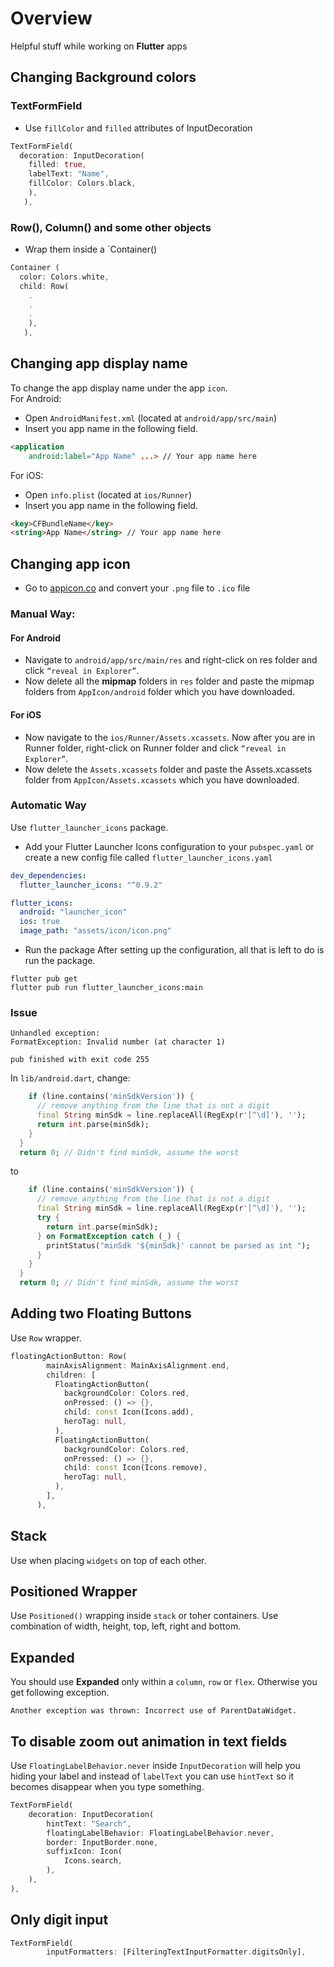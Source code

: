 # Overview
Helpful stuff while working on **Flutter** apps

## Changing Background colors
### TextFormField
* Use `fillColor` and `filled` attributes of InputDecoration
```dart
TextFormField(
  decoration: InputDecoration(
    filled: true,
    labelText: "Name",
    fillColor: Colors.black,
    ),
   ),
```

### Row(), Column() and some other objects
* Wrap them inside a `Container()
```dart
Container (
  color: Colors.white,
  child: Row(
    .
    .
    .
    ),
   ),
```

## Changing app display name
To change the app display name under the app `icon`. \
For Android:
* Open `AndroidManifest.xml` (located at `android/app/src/main`)
* Insert you app name in the following field.
```html
<application
    android:label="App Name" ...> // Your app name here
```

For iOS:
* Open `info.plist` (located at `ios/Runner`)
* Insert you app name in the following field.
```html
<key>CFBundleName</key>
<string>App Name</string> // Your app name here
```

## Changing app icon
* Go to [appicon.co](https://appicon.co/) and convert your `.png` file to `.ico` file

### Manual Way:

#### For Android
* Navigate to `android/app/src/main/res` and right-click on res folder and click `“reveal in Explorer”`. 
* Now delete all the **mipmap** folders in `res` folder and paste the mipmap folders from `AppIcon/android` folder which you have downloaded.

#### For iOS
* Now navigate to the `ios/Runner/Assets.xcassets`. Now after you are in Runner folder, right-click on Runner folder and click `“reveal in Explorer”`.
* Now delete the `Assets.xcassets` folder and paste the Assets.xcassets folder from `AppIcon/Assets.xcassets` which you have downloaded.

### Automatic Way
Use `flutter_launcher_icons` package.

* Add your Flutter Launcher Icons configuration to your `pubspec.yaml` or create a new config file called `flutter_launcher_icons.yaml`
```yaml
dev_dependencies:
  flutter_launcher_icons: "^0.9.2"

flutter_icons:
  android: "launcher_icon"
  ios: true
  image_path: "assets/icon/icon.png"
```
* Run the package
After setting up the configuration, all that is left to do is run the package.
```console
flutter pub get
flutter pub run flutter_launcher_icons:main
```
### Issue
```
Unhandled exception:
FormatException: Invalid number (at character 1)

pub finished with exit code 255
```

In `lib/android.dart`, change:
```dart
    if (line.contains('minSdkVersion')) {
      // remove anything from the line that is not a digit
      final String minSdk = line.replaceAll(RegExp(r'[^\d]'), '');
      return int.parse(minSdk);
    }
  }
  return 0; // Didn't find minSdk, assume the worst
```

to

```dart
    if (line.contains('minSdkVersion')) {
      // remove anything from the line that is not a digit
      final String minSdk = line.replaceAll(RegExp(r'[^\d]'), '');
      try {
        return int.parse(minSdk);
      } on FormatException catch (_) {
        printStatus("minSdk '${minSdk}' cannot be parsed as int ");
      }
    }
  }
  return 0; // Didn't find minSdk, assume the worst
```

## Adding two Floating Buttons
Use `Row` wrapper.
```dart
floatingActionButton: Row(
        mainAxisAlignment: MainAxisAlignment.end,
        children: [
          FloatingActionButton(
            backgroundColor: Colors.red,
            onPressed: () => {},
            child: const Icon(Icons.add),
            heroTag: null,
          ),
          FloatingActionButton(
            backgroundColor: Colors.red,
            onPressed: () => {},
            child: const Icon(Icons.remove),
            heroTag: null,
          ),
        ],
      ),
```

## Stack
Use when placing `widgets` on top of each other.

## Positioned Wrapper
Use `Positioned()` wrapping inside `stack` or toher containers. Use combination of width, height, top, left, right and bottom.

## Expanded
You should use **Expanded** only within a `column`, `row` or `flex`. Otherwise you get following exception.
```console
Another exception was thrown: Incorrect use of ParentDataWidget.
```

## To disable zoom out animation in text fields
Use `FloatingLabelBehavior.never` inside `InputDecoration` will help you hiding your label and instead of 
`labelText` you can use `hintText` so it becomes disappear when you type something.
```dart
TextFormField(
    decoration: InputDecoration(
        hintText: "Search",
        floatingLabelBehavior: FloatingLabelBehavior.never,
        border: InputBorder.none,
        suffixIcon: Icon(
            Icons.search,
        ),
    ),
),
```

## Only digit input
```dart
TextFormField(
        inputFormatters: [FilteringTextInputFormatter.digitsOnly],
```



